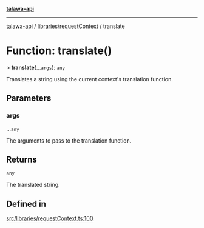 [**talawa-api**](../../../README.md)

***

[talawa-api](../../../modules.md) / [libraries/requestContext](../README.md) / translate

# Function: translate()

\> **translate**(...`args`): `any`

Translates a string using the current context's translation function.

## Parameters

### args

...`any`

The arguments to pass to the translation function.

## Returns

`any`

The translated string.

## Defined in

[src/libraries/requestContext.ts:100](https://github.com/PalisadoesFoundation/talawa-api/blob/3a5276aff43f5de4f7fab3ec9683a420dcdc7a06/src/libraries/requestContext.ts#L100)
